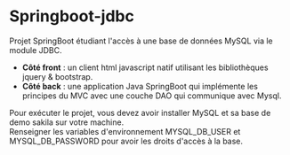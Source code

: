 # Springboot-jdbc

Projet SpringBoot étudiant l'accès à une base de données MySQL via le module JDBC.

* **Côté front** : un client html javascript natif utilisant les bibliothèques jquery & bootstrap.
* **Côté back** : une application Java SpringBoot qui implémente les principes du MVC avec une couche DAO qui communique avec Mysql.

Pour exécuter le projet, vous devez avoir installer MySQL et sa base de demo sakila sur votre machine.  
Renseigner les variables d'environnement MYSQL_DB_USER et MYSQL_DB_PASSWORD pour avoir les droits d'accès à la base.

